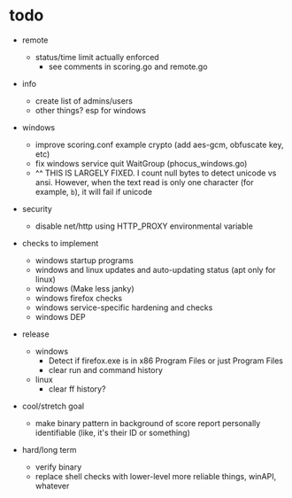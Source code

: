 # todo

- remote
  - status/time limit actually enforced
    - see comments in scoring.go and remote.go
- info
  - create list of admins/users
  - other things? esp for windows
- windows
  - improve scoring.conf example crypto (add aes-gcm, obfuscate key, etc)
  - fix windows service quit WaitGroup (phocus_windows.go)
  - ^^ THIS IS LARGELY FIXED. I count null bytes to detect unicode vs ansi. However, when the text read is only one character (for example, `b`), it will fail if unicode

 - security
    - disable net/http using HTTP_PROXY environmental variable

- checks to implement

  - windows startup programs
  - windows and linux updates and auto-updating status (apt only for linux)
  - windows (Make less janky)
  - windows firefox checks
  - windows service-specific hardening and checks
  - windows DEP

- release

  - windows
    - Detect if firefox.exe is in x86 Program Files or just Program Files
    - clear run and command history
  - linux
    - clear ff history?

- cool/stretch goal
    - make binary pattern in background  of score report personally identifiable (like, it's their ID or something)

- hard/long term
  - verify binary
  - replace shell checks with lower-level more reliable things, winAPI, whatever

